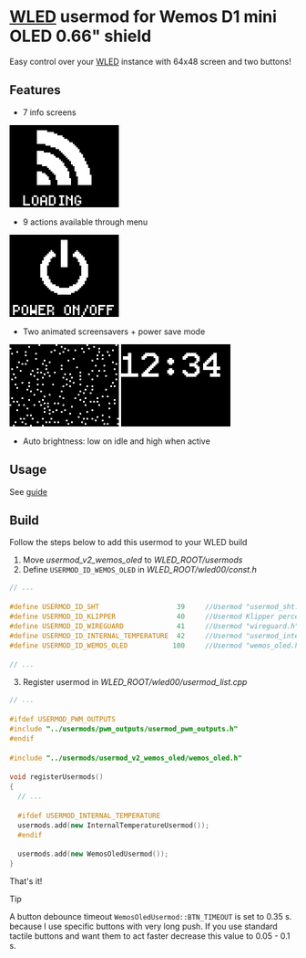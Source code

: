 # [WLED](https://github.com/Aircoookie/WLED) usermod for Wemos D1 mini OLED 0.66" shield
Easy control over your [WLED](https://github.com/Aircoookie/WLED) instance with 64x48 screen and two buttons! 

## Features
  * 7 info screens

   ![info-screens](/img/info.gif "Info screens")

  * 9 actions available through menu

   ![menu](/img/menu.gif "Menu")

  * Two animated screensavers + power save mode

   ![night-sky](/img/nightsky.gif "Night sky") ![clock](/img/clock.gif "Clock")
   
  * Auto brightness: low on idle and high when active

## Usage
See [guide](/guide.md)
  
## Build
Follow the steps below to add this usermod to your WLED build
  1. Move *usermod_v2_wemos_oled* to _WLED_ROOT/usermods_
  2. Define `USERMOD_ID_WEMOS_OLED` in _WLED_ROOT/wled00/const.h_
  ```c++
// ...

#define USERMOD_ID_SHT                   39     //Usermod "usermod_sht.h
#define USERMOD_ID_KLIPPER               40     //Usermod Klipper percentage
#define USERMOD_ID_WIREGUARD             41     //Usermod "wireguard.h"
#define USERMOD_ID_INTERNAL_TEMPERATURE  42     //Usermod "usermod_internal_temperature.h"
#define USERMOD_ID_WEMOS_OLED           100     //Usermod "wemos_oled.h"
  
// ...
  ```
  3. Register usermod in _WLED_ROOT/wled00/usermod_list.cpp_
  ```c++
// ...

#ifdef USERMOD_PWM_OUTPUTS
#include "../usermods/pwm_outputs/usermod_pwm_outputs.h"
#endif

#include "../usermods/usermod_v2_wemos_oled/wemos_oled.h"

void registerUsermods()
{
    // ...

    #ifdef USERMOD_INTERNAL_TEMPERATURE
    usermods.add(new InternalTemperatureUsermod());
    #endif

    usermods.add(new WemosOledUsermod());
}
```
That's it!

> [!TIP]
> A button debounce timeout `WemosOledUsermod::BTN_TIMEOUT` is set to 0.35 s. because I use specific buttons with very long push. If you use standard tactile buttons and want them to act faster decrease this value to 0.05 - 0.1 s.

